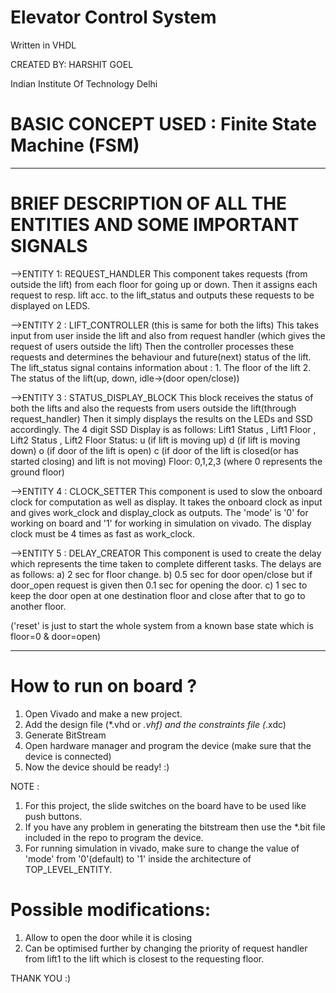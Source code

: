 # Elevator Control System
Written in VHDL

CREATED BY:
HARSHIT GOEL

Indian Institute Of Technology Delhi

# BASIC CONCEPT USED : Finite State Machine (FSM) 
---------------------------------------------------------------------------------------
# BRIEF DESCRIPTION OF ALL THE ENTITIES AND SOME IMPORTANT SIGNALS

-->ENTITY 1: REQUEST_HANDLER
             This component takes requests (from outside the lift) from each floor for going up or down.
             Then it assigns each request to resp. lift acc. to the lift_status and outputs these requests to be displayed on LEDS.
             
-->ENTITY 2 : LIFT_CONTROLLER (this is same for both the lifts)
              This takes input from user inside the lift and also from request handler (which gives the request of users outside the lift)
              Then the controller processes these requests and determines the behaviour and future(next) status of the lift.
              The lift_status signal contains information about :
              1. The floor of the lift
	      2. The status of the lift(up, down, idle->(door open/close))
              
-->ENTITY 3 : STATUS_DISPLAY_BLOCK
              This block receives the status of both the lifts and also the requests from users outside the lift(through request_handler)
              Then it simply displays the results on the LEDs and SSD accordingly.
			  The 4 digit SSD Display is as follows:
			  Lift1 Status , Lift1 Floor , Lift2 Status , Lift2 Floor
			  Status:
				 u (if lift is moving up)
				 d (if lift is moving down)
				 o (if door of the lift is open)
				 c (if door of the lift is closed(or has started closing) and lift is not moving)
			  Floor: 0,1,2,3 (where 0 represents the ground floor)

-->ENTITY 4 : CLOCK_SETTER
				This component is used to slow the onboard clock for computation as well as display.
				It takes the onboard clock as input and gives work_clock and display_clock as outputs.
				The 'mode' is '0' for working on board and '1' for working in simulation on vivado.
				The display clock must be 4 times as fast as work_clock.

-->ENTITY 5 : DELAY_CREATOR 
				This component is used to create the delay which represents the time taken to complete different tasks.
				The delays are as follows:
				a) 2 sec for floor change.
				b) 0.5 sec for door open/close but if door_open request is given then 0.1 sec for opening the door.
				c) 1 sec to keep the door open at one destination floor and close after that to go to another floor.
 
('reset' is just to start the whole system from a known base state which is floor=0 & door=open)

-----------------------------------------------------------------------------
# How to run on board ?
1. Open Vivado and make a new project.
2. Add the design file (*.vhd or *.vhf) and the constraints file (*.xdc)
2. Generate BitStream
3. Open hardware manager and program the device (make sure that the device is connected)
4. Now the device should be ready! :)

NOTE : 
1. For this project, the slide switches on the board have to be used like push buttons.
2. If you have any problem in generating the bitstream then use the *.bit file included in the repo to program the device.
3. For running simulation in vivado, make sure to change the value of 'mode' from '0'(default) to '1' inside the architecture of TOP_LEVEL_ENTITY.

# Possible modifications:
1. Allow to open the door while it is closing
2. Can be optimised further by changing the priority of request handler from lift1 to the lift which is closest to the requesting floor.

THANK YOU :)
